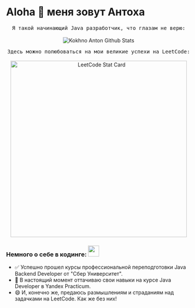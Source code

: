 # Aloha :wave: меня зовут Антоха

<p align="center">
  <samp>
Я такой начинающий Java разработчик, что глазам не верю:
  </samp>
  <br/>
  <br/>
  <img src="https://github-readme-stats.vercel.app/api?username=lap-lik&show_icons=true&theme=dark" alt="Kokhno Anton Github Stats"></img>
</p>
<p align="center">
<samp>
Здесь можно полюбоваться на мои великие успехи на LeetCode:
  </samp>
  <br/>
  <br/>
  <a href="https://github.com/KnlnKS/leetcode-stats">
  <img alt="LeetCode Stat Card" src="https://leetcode-stats-six.vercel.app/?username=lap-lik&theme=dark" width="480"/>
</a>
</p>

### Немного о себе в кодинге: <img src="https://media.giphy.com/media/WUlplcMpOCEmTGBtBW/giphy.gif" width="30px">

- ✅ Успешно прошел курсы профессиональной переподготовки Java Backend Developer от "Сбер Университет".
- 🌱 В настоящий момент оттачиваю свои навыки на курсе Java Developer в Yandex Practicum.
- 😄 И, конечно же, предаюсь размышлениям и страданиям над задачками на LeetCode. Как же без них!
  

<!-- Eng

# Aloha :wave: I'm Kokhno Anton and I am a beginner Java developer.

<p align="center">
  <samp>

  </samp>
  <br/>
  <br/>
  <img src="https://github-readme-stats.vercel.app/api?username=lap-lik&show_icons=true&theme=dark" alt="Kokhno Anton Github Stats"></img>
</p>
<p align="center">
<samp>
Here you can see the LeetCode Stats:
  </samp>
  <br/>
  <a href="https://github.com/KnlnKS/leetcode-stats">
  <img alt="LeetCode Stat Card" src="https://leetcode-stats-six.vercel.app/?username=lap-lik&theme=dark" width="480"/>
</a>
</p>

### About Me 👦

- ⚡ I have recently completed a professional retraining course in the specialty of Java Backend Developer at Sber University.
- 🌱 I’m currently improving my skills in the Java Developer course at Yandex Practicum.
- 😄 And I'm racking my brain over the problems on LeetCode. 
-->
